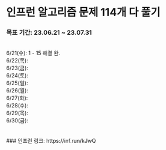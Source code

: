 # 인프런 알고리즘 문제 114개 다 풀기

### 목표 기간: 23.06.21 ~ 23.07.31
<br>
6/21(수): 1 - 15 해결 완.<br>
6/22(목): <br>
6/23(금): <br>
6/24(토): <br>
6/25(일): <br>
6/26(월): <br>
6/27(화): <br>
6/28(수): <br>
6/29(목): <br>
6/30(금): <br>
<br><br>
### 인프런 링크: https://inf.run/kJwQ

